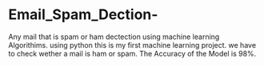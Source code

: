 # Email_Spam_Dection-
Any mail that is spam or ham dectection using machine learning Algorithims.
using python
this is my first machine learning project.
we have to check wether a mail is ham or spam.
The Accuracy of the Model is 98%.
